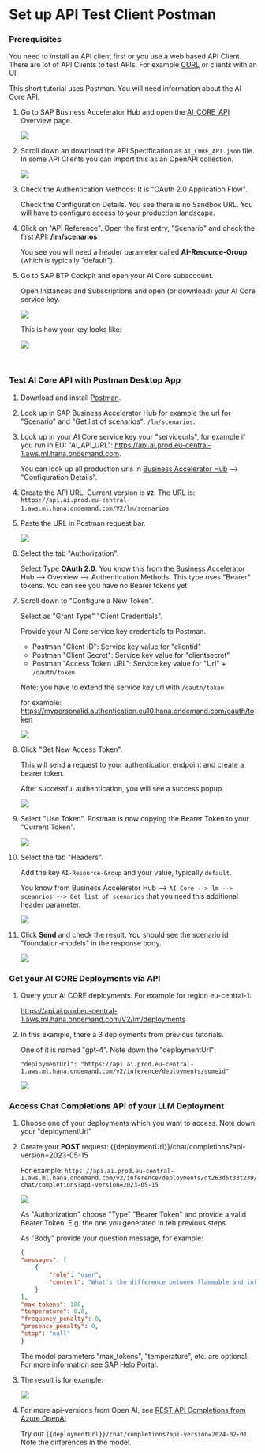 # Set up API Test Client Postman


### Prerequisites

You need to install an API client first or you use a web based API Client. There are lot of API Clients to test APIs. For example [CURL](https://curl.se/) or clients with an UI.

This short tutorial uses Postman. You will need information about the AI Core API.


1. Go to SAP Business Accelerator Hub and open the [AI_CORE_API](https://api.sap.com/api/AI_CORE_API/overview) Overview page.

    ![](images/api_01_aicore.png)

2. Scroll down an download the API Specification as `AI_CORE_API.json` file. In some API Clients you can import this as an OpenAPI collection.

    ![](images/api_02_aicorejson.png)

3. Check the Authentication Methods: It is "OAuth 2.0 Application Flow".

   Check the Configuration Details. You see there is no Sandbox URL. You will have to configure access to your production landscape.

4. Click on "API Reference". Open the first entry, "Scenario" and check the first API: **/lm/scenarios**

    You see you will need a header parameter called **AI-Resource-Group** (which is typically "default").


5. Go to SAP BTP Cockpit and open your AI Core subaccount. 

    Open Instances and Subscriptions and open (or download) your AI Core service key.

    ![](images/40_genai_aic_key.png)

    This is how your key looks like:

    ![](images/41_genai_aic_key2.png)



<br>

### Test AI Core API with Postman Desktop App

1. Download and install [Postman](https://www.postman.com/downloads/).  

2. Look up in SAP Business Accelerator Hub for example the url for "Scenario" and "Get list of scenarios": `/lm/scenarios`.


3. Look up in your AI Core service key your "serviceurls", for example if you run in EU: "AI_API_URL": https://api.ai.prod.eu-central-1.aws.ml.hana.ondemand.com. 

    You can look up all production urls in [Business Accelerator Hub](https://api.sap.com/api/AI_CORE_API/overview) --> "Configuration Details".

4. Create the API URL. Current version is **`V2`**. 
    The URL is: `https://api.ai.prod.eu-central-1.aws.ml.hana.ondemand.com/V2/lm/scenarios`.

5. Paste the URL in Postman request bar.

    ![](images/api_03_pman_token_1.png)

6. Select the tab "Authorization". 

    Select Type **OAuth 2.0**. You know this from the Business Accelerator Hub --> Overview --> Authentication Methods. This type uses "Bearer" tokens. You can see you have no Bearer tokens yet.

7. Scroll down to "Configure a New Token". 

    Select as "Grant Type" "Client Credentials".

    Provide your AI Core service key credentials to Postman.

    - Postman "Client ID": Service key value for "clientid"
    - Postman "Client Secret": Service key value for "clientsecret"
    - Postman "Access Token URL": Service key value for "Url" + `/oauth/token`

    Note: you have to extend the service key url with `/oauth/token`
    
    for example: https://mypersonalid.authentication.eu10.hana.ondemand.com/oauth/token

    ![](images/api_04_pman_token_2.png)

8. Click "Get New Access Token". 

    This will send a request to your authentication endpoint and create a bearer token.

    After successful authentication, you will see a success popup.

    ![](images/api_05_pman_newtoken_3.png)

9. Select "Use Token". Postman is now copying the Bearer Token to your "Current Token". 

    ![](images/api_06_pman_newtoken_4_use.png)

10. Select the tab "Headers".

    Add the key `AI-Resource-Group` and your value, typically `default`.

    You know from Business Acceleretor Hub --> `AI Core --> lm --> sceanrios --> Get list of scenarios` that you need this additional header parameter.

    
     ![](images/api_07_pman_header.png)

11. Click **Send** and check the result. You should see the scenario id "foundation-models" in the response body.

     ![](images/api_08_pman_response.png)



### Get your AI CORE Deployments via API

1. Query your AI CORE deployments. For example for region eu-central-1:

    https://api.ai.prod.eu-central-1.aws.ml.hana.ondemand.com/V2/lm/deployments

2. In this example, there a 3 deployments from previous tutorials. 

    One of it is named "gpt-4". Note down the "deploymentUrl":

    `"deploymentUrl": "https://api.ai.prod.eu-central-1.aws.ml.hana.ondemand.com/v2/inference/deployments/someid"`

    ![](images/api_10_pman_deployments.png)


### Access Chat Completions API of your LLM Deployment

1. Choose one of your deployments which you want to access. Note down your "deploymentUrl"

2. Create your **POST** request: {{deploymentUrl}}/chat/completions?api-version=2023-05-15

    For example: `https://api.ai.prod.eu-central-1.aws.ml.hana.ondemand.com/v2/inference/deployments/dt263d6t33t239/chat/completions?api-version=2023-05-15`

    ![](images/api_11_pman_post.png)

    As "Authorization" choose "Type" "Bearer Token" and provide a valid Bearer Token. E.g. the one you generated in teh previous steps.


    As "Body" provide your question message, for example:
    
    ```JSON
    {
    "messages": [
        {
            "role": "user",
            "content": "What's the difference between flammable and inflammable?"
        }
    ],
    "max_tokens": 100,
    "temperature": 0.0,
    "frequency_penalty": 0,
    "presence_penalty": 0,
    "stop": "null"
    }
    ```

    The model parameters "max_tokens", "temperature", etc. are optional. For more information see [SAP Help Portal](https://help.sap.com/docs/sap-ai-core/sap-ai-core-service-guide/consume-generative-ai-models-using-sap-ai-core).

3. The result is for example:

    ![](images/api_11_pman_postresponse.png)


4. For more api-versions from Open AI, see [REST API Completions from Azure OpenAI ](https://learn.microsoft.com/en-us/azure/ai-services/openai/reference#chat-completions)

    Try out `{{deploymentUrl}}/chat/completions?api-version=2024-02-01`. Note the differences in the model. 




